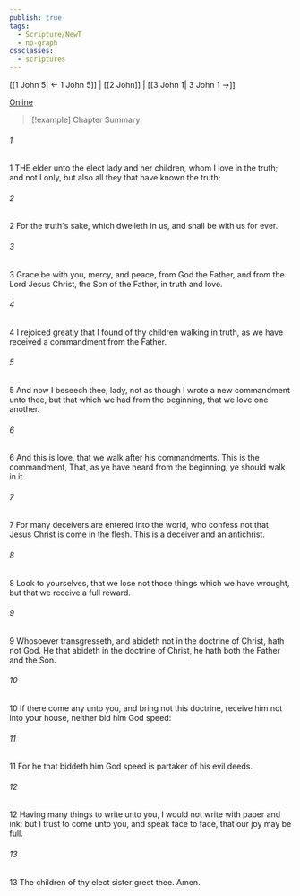```yaml
---
publish: true
tags:
  - Scripture/NewT
  - no-graph
cssclasses:
  - scriptures
---
```

[[1 John 5| ← 1 John 5]] | [[2 John]] | [[3 John 1| 3 John 1 →]]

[Online](https://churchofjesuschrist.org/study/scriptures/nt/2-jn/1?lang=eng)

>[!example] Chapter Summary
>
###### 1
1 THE elder unto the elect lady and her children, whom I love in the truth; and not I only, but also all they that have known the truth;
###### 2
2 For the truth's sake, which dwelleth in us, and shall be with us for ever.
###### 3
3 Grace be with you, mercy, and peace, from God the Father, and from the Lord Jesus Christ, the Son of the Father, in truth and love.
###### 4
4 I rejoiced greatly that I found of thy children walking in truth, as we have received a commandment from the Father.
###### 5
5 And now I beseech thee, lady, not as though I wrote a new commandment unto thee, but that which we had from the beginning, that we love one another.
###### 6
6 And this is love, that we walk after his commandments. This is the commandment, That, as ye have heard from the beginning, ye should walk in it.
###### 7
7 For many deceivers are entered into the world, who confess not that Jesus Christ is come in the flesh. This is a deceiver and an antichrist.
###### 8
8 Look to yourselves, that we lose not those things which we have wrought, but that we receive a full reward.
###### 9
9 Whosoever transgresseth, and abideth not in the doctrine of Christ, hath not God. He that abideth in the doctrine of Christ, he hath both the Father and the Son.
###### 10
10 If there come any unto you, and bring not this doctrine, receive him not into your house, neither bid him God speed:
###### 11
11 For he that biddeth him God speed is partaker of his evil deeds.
###### 12
12 Having many things to write unto you, I would not write with paper and ink: but I trust to come unto you, and speak face to face, that our joy may be full.
###### 13
13 The children of thy elect sister greet thee. Amen.



